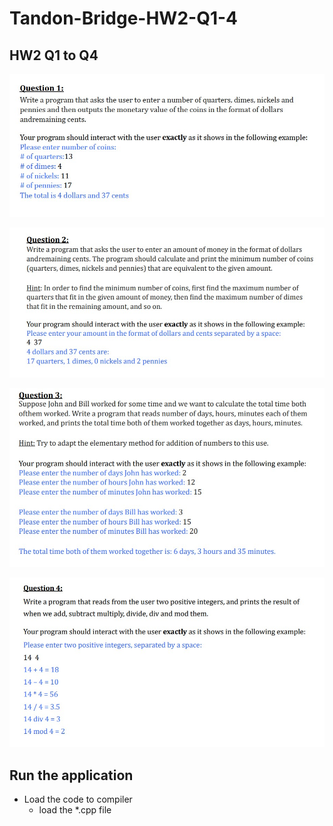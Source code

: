 # Tandon-Bridge-HW2-Q1-4
## HW2 Q1 to Q4

![Question1](./images/hw2_q1.jpg)

![Question2](./images/hw2_q2.jpg)

![Question3](./images/hw2_q3.jpg)

![Question4](./images/hw2_q4.jpg)

## Run the application
- Load the code to compiler
  - load the *.cpp file
